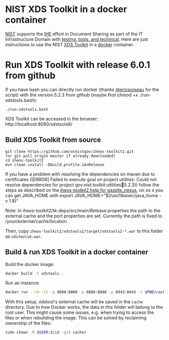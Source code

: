 # NIST XDS Toolkit in a docker container

[NIST](https://www.nist.gov/) supports the [IHE](https://www.ihe.net/) effort in Document Sharing as part of the IT Infrastructure Domain with [testing, tools, and technical](https://ihexds.nist.gov/). Here are just instructions to use the NIST [XDS Toolkit](https://github.com/usnistgov/iheos-toolkit2/releases) in a [docker](https://www.docker.com/) container.

# Run XDS Toolkit with release 6.0.1 from github

If you have bash you can directly run docker (thanks [@ericpoiseau](https://twitter.com/ericpoiseau) for the script) with the version 5.2.3 from github
(maybe first chmod +x ./run-xdstools.bash):
```
./run-xdstools.bash
```
XDS Toolkit can be accessed in the browser: http://localhost:8080/xdstools6/

## Build XDS Toolkit from source
```
git clone https://github.com/usnistgov/iheos-toolkit2.git
(or git pull origin master if already downloaded)
cd iheos-toolkit2
mvn clean install -Dbuild.profile.id=Release
```
If you have a problem with resolving the dependencies on maven due to certificates ([ERROR] Failed to execute goal on project utilities: Could not resolve dependencies for project gov.nist.toolkit:utilities:jar:5.2.3))
follow the steps as described on the [iheos-toolkit2 help for gazelle_nexus](https://github.com/usnistgov/iheos-toolkit2/wiki/gazelle_nexus), on os x you can get JAVA_HOME with export JAVA_HOME="$(/usr/libexec/java_home -v 1.8)"

Note: In iheos-toolkit2/tk-deps/src/main/Release.properties the path to the external cache and the port properties are set. Currently the path is fixed to /your/external/cache/location 

Then, copy `iheos-toolkit2/xdstools2/target/xdstools2-*.war` to this folder as `xdstools6.war`.


## Build & run XDS Toolkit in a docker container

Build the docker image:
```sh
docker build -t xdstools .

```
Run an instance:
```sh
docker run --rm -it -p 8080:8080 -p 8888:8888 -p 8443:8443 -v $PWD/cache:/your/external/cache/location xdstools
```

With this setup, xdstool's external cache will be saved in the `cache` directory. Due to how Docker works, the data in this folder will belong to the root user. This might cause some issues, e.g. when trying to access the files or when rebuilding the image. This can be solved by reclaiming ownership of the files:
```sh
sudo chown -R $USER:$(id -gn) cache/
```


